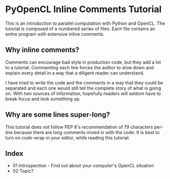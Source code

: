 # PyOpenCL Inline Comments Tutorial

This is an introduction to parallel computation with Python and OpenCL.  The tutorial is composed of a numbered series of files.  Each file contains an entire program with extensive inline comments.

## Why inline comments?

Comments can encourage bad style in production code, but they add a lot to a tutorial.  Commenting each line forces the author to slow down and explain every detail in a way that a diligent reader can understand.

I have tried to write the code and the comments in a way that they could be separated and each one would still tell the complete story of what is going on.  With two sources of information, hopefully readers will seldom have to break focus and look something up.

## Why are some lines super-long?

This tutorial does not follow PEP 8's recommendation of 79 characters per-line because there are long comments mixed in with the code.  It is best to turn on code-wrap in your editor, while reading this tutorial.

## Index

- 01 Introspection - Find out about your computer's OpenCL situation
- 02 Topic?